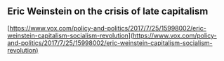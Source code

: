 ## Eric Weinstein on the crisis of late capitalism
  
  [https://www.vox.com/policy-and-politics/2017/7/25/15998002/eric-weinstein-capitalism-socialism-revolution](https://www.vox.com/policy-and-politics/2017/7/25/15998002/eric-weinstein-capitalism-socialism-revolution)